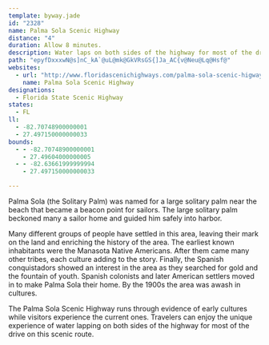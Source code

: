 ```yaml
---
template: byway.jade
id: "2328"
name: Palma Sola Scenic Highway
distance: "4"
duration: Allow 8 minutes.
description: Water laps on both sides of the highway for most of the drive on this scenic route heading west from Bradenton City.
path: "epyfDxxxwN@s]nC_kA`@uL@mk@GkVRsGS{]Ja_AC{v@Neu@Lq@Hsf@"
websites: 
  - url: "http://www.floridascenichighways.com/palma-sola-scenic-higway/"
    name: Palma Sola Scenic Highway
designations: 
  - Florida State Scenic Highway
states: 
  - FL
ll: 
  - -82.70748900000001
  - 27.497150000000033
bounds: 
  - - -82.70748900000001
    - 27.49604000000005
  - - -82.63661999999994
    - 27.497150000000033

---
```


<p>Palma Sola (the Solitary Palm) was named for a large solitary palm near the beach that became a beacon point for sailors. The large solitary palm beckoned many a sailor home and guided him safely into harbor.</p> 

<p>Many different groups of people have settled in this area, leaving their mark on the land and enriching the history of the area. The earliest known inhabitants were the Manasota Native Americans. After them came many other tribes, each culture adding to the story. Finally, the Spanish conquistadors showed an interest in the area as they searched for gold and the fountain of youth. Spanish colonists and later American settlers moved in to make Palma Sola their home. By the 1900s the area was awash in cultures.</p>

<p>The Palma Sola Scenic Highway runs through evidence of early cultures while visitors experience the current ones. Travelers can enjoy the unique experience of water lapping on both sides of the highway for most of the drive on this scenic route.</p>